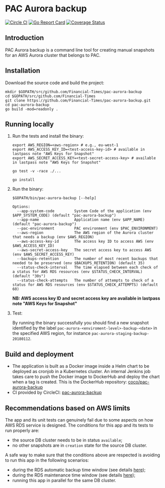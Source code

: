 # PAC Aurora backup

[![Circle CI](https://circleci.com/gh/Financial-Times/pac-aurora-backup/tree/master.png?style=shield)](https://circleci.com/gh/Financial-Times/pac-aurora-backup/tree/master) [![Go Report Card](https://goreportcard.com/badge/github.com/Financial-Times/pac-aurora-backup)](https://goreportcard.com/report/github.com/Financial-Times/pac-aurora-backup) [![Coverage Status](https://coveralls.io/repos/github/Financial-Times/pac-aurora-backup/badge.svg)](https://coveralls.io/github/Financial-Times/pac-aurora-backup)

## Introduction

PAC Aurora backup is a command line tool for creating manual snapshots for an AWS Aurora cluster 
that belongs to PAC. 

## Installation

Download the source code and build the project:

```
mkdir $GOPATH/src/github.com/Financial-Times/pac-aurora-backup
cd $GOPATH/src/github.com/Financial-Times
git clone https://github.com/Financial-Times/pac-aurora-backup.git
cd pac-aurora-backup
go build -mod=readonly .
```

## Running locally

1. Run the tests and install the binary:

    ```    
    export AWS_REGION=<aws-region> # e.g., eu-west-1
    export AWS_ACCESS_KEY_ID=<test-access-key-id> # available in lastpass note "AWS Keys for Snapshot"
    export AWS_SECRET_ACCESS_KEY=<test-secret-access-key> # available in lastpass note "AWS Keys for Snapshot"
   
    go test -v -race ./...
    
    go install
    ```

2. Run the binary:

    ```
    $GOPATH/bin/pac-aurora-backup [--help]
  
    Options:                    
      --app-system-code         System Code of the application (env $APP_SYSTEM_CODE) (default "pac-aurora-backup")
      --app-name                Application name (env $APP_NAME) (default "pac-aurora-backup")
      --pac-environment         PAC environment (env $PAC_ENVIRONMENT)
      --aws-region              The AWS region of the Aurora cluster that needs a backup (env $AWS_REGION)
      --aws-access-key-id       The access key ID to access AWS (env $AWS_ACCESS_KEY_ID)
      --aws-secret-access-key   The secret access key to access AWS (env $AWS_SECRET_ACCESS_KEY)
      --backups-retention       The number of most recent backups that needed to be preserved (env $BACKUPS_RETENTION) (default 35)
      --status-check-interval   The time elapsed between each check of a status for AWS RDS resources (env $STATUS_CHECK_INTERVAL) (default "30s")
      --status-check-attempts   The number of attempts to check of a status for AWS RDS resources (env $STATUS_CHECK_ATTEMPTS) (default 60)
    ```
    
    **NB: AWS access key ID and secret access key are available in lastpass note "AWS Keys for Snapshot"**

3. Test:

    By running the binary successfully you should find a new snapshot identified by the label 
    `pac-aurora-<enviroment-level>-backup-<date>` in the specified AWS region, 
    for instance `pac-aurora-staging-backup-20180112`.
   
## Build and deployment

* The application is built as a Docker image inside a Helm chart to be deployed as cronjob in a Kubernetes cluster.
  An internal Jenkins job takes care to push the Docker image to DockerHub and deploy the chart when a tag is created.
  This is the DockerHub repository: [coco/pac-aurora-backup](https://hub.docker.com/r/coco/pac-aurora-backup)
* CI provided by CircleCI: [pac-aurora-backup](https://circleci.com/gh/Financial-Times/pac-aurora-backup)

## Recommendations based on AWS limits

The app and its unit tests can genuinely fail due to some aspects on how AWS RDS service is designed.
The conditions for this app and its tests to run properly are:
 * the source DB cluster needs to be in status `available`;
 * no other snapshots are in `creation` state for the source DB cluster.
 
A safe way to make sure that the conditions above are respected is avoiding to run this app 
in the following scenarios:
 * during the RDS automatic backup time window (see details [here](https://docs.aws.amazon.com/AmazonRDS/latest/UserGuide/USER_WorkingWithAutomatedBackups.html#USER_WorkingWithAutomatedBackups.BackupWindow));
 * during the RDS maintenance time window (see details [here](https://docs.aws.amazon.com/AmazonRDS/latest/UserGuide/USER_UpgradeDBInstance.Maintenance.html#Concepts.DBMaintenance));
 * running this app in parallel for the same DB cluster.
 
 
 